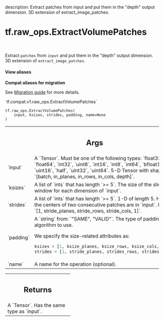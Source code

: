 description: Extract patches from input and put them in the "depth" output dimension. 3D extension of extract_image_patches.

<div itemscope itemtype="http://developers.google.com/ReferenceObject">
<meta itemprop="name" content="tf.raw_ops.ExtractVolumePatches" />
<meta itemprop="path" content="Stable" />
</div>

# tf.raw_ops.ExtractVolumePatches

<!-- Insert buttons and diff -->

<table class="tfo-notebook-buttons tfo-api nocontent" align="left">

</table>



Extract `patches` from `input` and put them in the "depth" output dimension. 3D extension of `extract_image_patches`.

<section class="expandable">
  <h4 class="showalways">View aliases</h4>
  <p>
<b>Compat aliases for migration</b>
<p>See
<a href="https://www.tensorflow.org/guide/migrate">Migration guide</a> for
more details.</p>
<p>`tf.compat.v1.raw_ops.ExtractVolumePatches`</p>
</p>
</section>

<pre class="devsite-click-to-copy prettyprint lang-py tfo-signature-link">
<code>tf.raw_ops.ExtractVolumePatches(
    input, ksizes, strides, padding, name=None
)
</code></pre>



<!-- Placeholder for "Used in" -->


<!-- Tabular view -->
 <table class="responsive fixed orange">
<colgroup><col width="214px"><col></colgroup>
<tr><th colspan="2"><h2 class="add-link">Args</h2></th></tr>

<tr>
<td>
`input`
</td>
<td>
A `Tensor`. Must be one of the following types: `float32`, `float64`, `int32`, `uint8`, `int16`, `int8`, `int64`, `bfloat16`, `uint16`, `half`, `uint32`, `uint64`.
5-D Tensor with shape `[batch, in_planes, in_rows, in_cols, depth]`.
</td>
</tr><tr>
<td>
`ksizes`
</td>
<td>
A list of `ints` that has length `>= 5`.
The size of the sliding window for each dimension of `input`.
</td>
</tr><tr>
<td>
`strides`
</td>
<td>
A list of `ints` that has length `>= 5`.
1-D of length 5. How far the centers of two consecutive patches are in
`input`. Must be: `[1, stride_planes, stride_rows, stride_cols, 1]`.
</td>
</tr><tr>
<td>
`padding`
</td>
<td>
A `string` from: `"SAME", "VALID"`.
The type of padding algorithm to use.

We specify the size-related attributes as:

```python
ksizes = [1, ksize_planes, ksize_rows, ksize_cols, 1]
strides = [1, stride_planes, strides_rows, strides_cols, 1]
```
</td>
</tr><tr>
<td>
`name`
</td>
<td>
A name for the operation (optional).
</td>
</tr>
</table>



<!-- Tabular view -->
 <table class="responsive fixed orange">
<colgroup><col width="214px"><col></colgroup>
<tr><th colspan="2"><h2 class="add-link">Returns</h2></th></tr>
<tr class="alt">
<td colspan="2">
A `Tensor`. Has the same type as `input`.
</td>
</tr>

</table>

